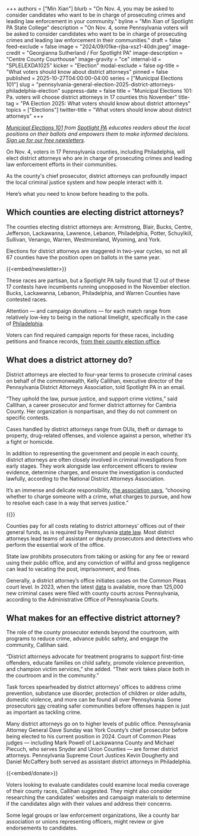+++
authors = ["Min Xian"]
blurb = "On Nov. 4, you may be asked to consider candidates who want to be in charge of prosecuting crimes and leading law enforcement in your community."
byline = "Min Xian of Spotlight PA State College"
description = "On Nov. 4, some Pennsylvania voters will be asked to consider candidates who want to be in charge of prosecuting crimes and leading law enforcement in their communities."
draft = false
feed-exclude = false
image = "2024/09/01ke-rjba-xsz1-40dn.jpeg"
image-credit = "Georgianna Sutherland / For Spotlight PA"
image-description = "Centre County Courthouse"
image-gravity = "ce"
internal-id = "SPLELEXDA1025"
kicker = "Election"
modal-exclude = false
og-title = "What voters should know about district attorneys"
pinned = false
published = 2025-10-27T04:00:00-04:00
series = ["Municipal Elections 101"]
slug = "pennsylvania-general-election-2025-district-attorneys-philadelphia-election"
suppress-date = false
title = "Municipal Elections 101: Pa. voters will choose district attorneys in 17 counties this November"
title-tag = "PA Election 2025: What voters should know about district attorneys"
topics = ["Elections"]
twitter-title = "What voters should know about district attorneys"
+++

<a href="https://www.spotlightpa.org/series/municipal-elections-101/"><em>Municipal Elections 101</em></a><em> from </em><a href="https://www.spotlightpa.org/"><em>Spotlight PA</em></a><em> educates readers about the local positions on their ballots and empowers them to make informed decisions. </em><a href="https://www.spotlightpa.org/newsletters"><em>Sign up for our free newsletters</em></a><em>.</em>

On Nov. 4, voters in 17 Pennsylvania counties, including Philadelphia, will elect district attorneys who are in charge of prosecuting crimes and leading law enforcement efforts in their communities.

As the county&#39;s chief prosecutor, district attorneys can profoundly impact the local criminal justice system and how people interact with it.

Here’s what you need to know before heading to the polls.

## Which counties are electing district attorneys?

The counties electing district attorneys are: Armstrong, Blair, Bucks, Centre, Jefferson, Lackawanna, Lawrence, Lebanon, Philadelphia, Potter, Schuylkill, Sullivan, Venango, Warren, Westmoreland, Wyoming, and York.

Elections for district attorneys are staggered in two-year cycles, so not all 67 counties have the position open on ballots in the same year.

{{<embed/newsletter>}}

These races are partisan, but a Spotlight PA tally found that 12 out of these 17 contests have incumbents running unopposed in the November election. Bucks, Lackawanna, Lebanon, Philadelphia, and Warren Counties have contested races.

Attention — and campaign donations — for each match range from relatively low-key to being in the national limelight, specifically in the case of <a href="https://whyy.org/articles/philadelphia-election-2025-district-attorney-krasner-dugan/">Philadelphia</a>.

Voters can find required campaign reports for these races, including petitions and finance records, <a href="https://www.pa.gov/agencies/vote/contact-us/contact-your-election-officials">from their county election office</a>.

## What does a district attorney do?

District attorneys are elected to four-year terms to prosecute criminal cases on behalf of the commonwealth, Kelly Callihan, executive director of the Pennsylvania District Attorneys Association, told Spotlight PA in an email.

“They uphold the law, pursue justice, and support crime victims,” said Callihan, a career prosecutor and former district attorney for Cambria County. Her organization is nonpartisan, and they do not comment on specific contests.

Cases handled by district attorneys range from DUIs, theft or damage to property, drug-related offenses, and violence against a person, whether it’s a fight or homicide.

In addition to representing the government and people in each county, district attorneys are often closely involved in criminal investigations from early stages. They work alongside law enforcement officers to review evidence, determine charges, and ensure the investigation is conducted lawfully, according to the National District Attorneys Association.

It’s an immense and delicate responsibility, <a href="https://www.ndaa.org/what-is-a-da">the association says</a>, “choosing whether to charge someone with a crime, what charges to pursue, and how to resolve each case in a way that serves justice.”

{{<dewey-assistant>}}

Counties pay for all costs relating to district attorneys’ offices out of their general funds, as is required by Pennsylvania <a href="https://www.legis.state.pa.us/cfdocs/legis/LI/uconsCheck.cfm?txtType=HTM&amp;yr=1953&amp;sessInd=0&amp;smthLwInd=0&amp;act=230&amp;chpt=14#">state law</a>. Most district attorneys lead teams of assistant or deputy prosecutors and detectives who perform the essential work of the office.

State law prohibits prosecutors from taking or asking for any fee or reward using their public office, and any conviction of willful and gross negligence can lead to vacating the post, imprisonment, and fines.

Generally, a district attorney’s office initiates cases on the Common Pleas court level. In 2023, when the latest <a href="https://www.pacourts.us/Storage/media/pdfs/20241209/161635-2023annualcaseloadreport.pdf">data</a> is available, more than 125,000 new criminal cases were filed with county courts across Pennsylvania, according to the Administrative Office of Pennsylvania Courts.

## What makes for an effective district attorney?

The role of the county prosecutor extends beyond the courtroom, with programs to reduce crime, advance public safety, and engage the community, Callihan said.

“District attorneys advocate for treatment programs to support first-time offenders, educate families on child safety, promote violence prevention, and champion victim services,” she added. “Their work takes place both in the courtroom and in the community.”

Task forces spearheaded by district attorneys’ offices to address crime prevention, substance use disorder, protection of children or older adults, domestic violence, and more can be found all over Pennsylvania. Some prosecutors <a href="https://www.pdaa.org/blog/modern-day-district-attorneys-do-more-than-you-think/">say</a> creating safer communities before offenses happen is just as important as tackling crime.

Many district attorneys go on to higher levels of public office. Pennsylvania Attorney General Dave Sunday was York County’s chief prosecutor before being elected to his current position in 2024. Court of Common Pleas judges — including Mark Powell of Lackawanna County and Michael Piecuch, who serves Snyder and Union Counties — are former district attorneys. Pennsylvania Supreme Court Justices Kevin Dougherty and Daniel McCaffery both served as assistant district attorneys in Philadelphia.

{{<embed/donate>}}

Voters looking to evaluate candidates could examine local media coverage of their county races, Callihan suggested. They might also consider researching the candidates’ websites and campaign materials to determine if the candidates align with their values and address their concerns.

Some legal groups or law enforcement organizations, like a county bar association or unions representing officers, might review or give endorsements to candidates.


